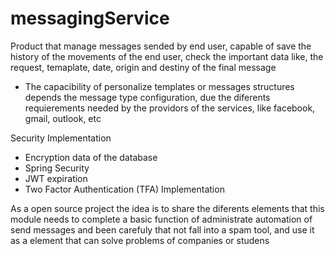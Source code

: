 # messagingService
Product that manage messages sended by end user, capable of save the history of the movements of the end user, check the important data like, the request, temaplate, date, origin and destiny of the final message

* The capacibility of personalize templates or messages structures depends the message type configuration, due the diferents requierements needed by the providors of the services, like facebook, gmail, outlook, etc

Security Implementation
* Encryption data of the database
* Spring Security
* JWT expiration
* Two Factor Authentication (TFA) Implementation 

As a open source project the idea is to share the diferents elements that this module needs to complete a basic function of administrate automation of send messages and been carefuly that not fall into a spam tool, and use it as a element that can solve problems of companies or studens
